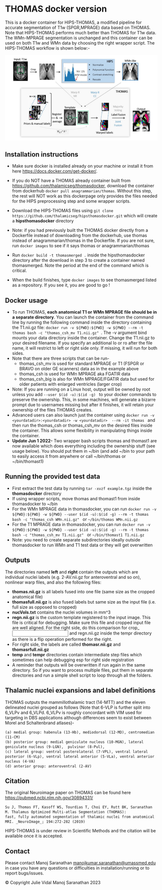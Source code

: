 # THOMAS docker version
This is a docker container for HIPS-THOMAS, a modified pipeline for accurate segmentation of T1w (SPGR,MPRAGE) data based on THOMAS. Note that HIPS-THOMAS performs much better than THOMAS for T1w data. The WMn-MPRAGE segmentation is unchanged and this container can be used on both T1w and WMn data by choosing the right wrapper script. The HIPS-THOMAS workflow is shown below:-

![HIPS-THOMAS workflow](https://github.com/thalamicseg/hipsthomasdocker/blob/main/hipsthomas.JPG)


## Installation instructions
- Make sure docker is installed already on your machine or install it from here https://docs.docker.com/get-docker/.  

- If you do NOT have a THOMAS already container built from https://github.com/thalamicseg/thomasdocker,  download the container from dockerhub ```docker pull anagrammarian/thomas```. Without this step, the rest will NOT work as this dockerpage only provides the files needed for the HIPS preprocessing step and some wrapper scripts.

- Download the HIPS-THOMAS files using ```git clone https://github.com/thalamicseg/hipsthomasdocker.git``` which will create a **hipsthomasdocker** directory

- Note: if you had previously built the THOMAS docker directly from a Dockerfile instead of downloading from the dockerhub, use thomas instead of anagrammarian/thomas in the Dockerfile. If you are not sure, run ``docker images`` to see if it says thomas or anagrammarian/thomas

- Run ```docker build -t thomasmerged .``` inside the hipsthomasdocker directory after the download in step 3 to create a container named thomasmerged. Note the period at the end of the command which is critical.

- When the build finishes, type ```docker images``` to see thomasmerged listed as a repository. If you see it, you are good to go !

  
## Docker usage
- To run THOMAS, **each anatomical T1 or WMn MPRAGE file should be in a separate directory**. You can launch the container from the command line by running the following command inside the directory containing the T1.nii.gz file:
 ```docker run -v ${PWD}:${PWD} -w ${PWD} --rm -t thomas bash -c "thomas_csh_mv T1.nii.gz" ```. The -v argument bind mounts your data directory inside the container. Change the T1.nii.gz to your desired filename. If you specify an additional lo or ro after the file name, it will restrict to left or right side only. If missing, it will run for both sides.
- Note that there are three scripts that can be run-
    - thomas_csh_mv is used for standard MPRAGE or T1 (FSPGR or BRAVO on older GE scanners) data as in the example above
    - thomas_csh is used for WMn MPRAGE aka FGATIR data
    - thomas_csh_big is also for WMn MPRAGE/FGATIR data but used for older patients with enlarged ventricles (larger crop)
- Note: If you are running on a Linux host, output will be owned by root unless you add ```--user $(id -u):$(id -g) ``` to your docker commands to preserve the ownership. This, in some machines, will generate a bizarre prompt due to usernames missing but after it finishes, it will retain your ownership of the files THOMAS creates.
- Advanced users can also launch just the container using ```docker run -v <yourdatadir>:<yourdatadir> -w <yourdatadir>  --rm -it thomas ``` and then run the thomas_csh or thomas_csh_mv on the desired files inside the container. This allows some flexibility in manipulating things inside the container.
- **Update Jun 1 2022-** Two wrapper bash scripts thomas and thomast1 are now available which does everything including the ownership stuff (see usage below). You should put them in ~/bin (and add ~/bin to your path to easily access it from anywhere or call ~/bin/thomas or ~/bin/thomast1)

## Running the provided test data 
-  First extract the test data by running ```tar -xvzf example.tgz``` inside the **thomasdocker** directory
-  If using wrapper scripts, move thomas and thomast1 from inside thomasdocker to ~/bin
-  For the WMn MPRAGE data in thomasdocker, you can run ```docker run -v ${PWD}:${PWD} -w ${PWD} --user $(id -u):$(id -g) --rm -t thomas bash -c "thomas_csh WMn.nii.gz" ```  or ```~/bin/thomas WMn.nii.gz``` 
-  For the T1 MPRAGE data in thomasdocker, you can run ```docker run -v ${PWD}:${PWD} -w ${PWD} --user $(id -u):$(id -g) --rm -t thomas bash -c "thomas_csh_mv T1.nii.gz" ``` or ```~/bin/thomast1 T1.nii.gz```
-  Note: you need to create separate subdirectories ideally outside thomasdocker to run WMn and T1 test data or they will get overwritten

## Outputs
The directories named **left** and **right** contain the outputs which are individual nuclei labels (e.g. 2-AV.nii.gz for anteroventral and so on), nonlinear warp files, and also the following files:
- **thomas.nii.gz** is all labels fused into one file (same size as the cropped anatomical file)
- **thomasfull.nii.gz** is also fused labels but same size as the input file (i.e. full size as opposed to cropped)
- **nucVols.txt** contains the nuclei volumes in mm^3 
- **regn.nii.gz** is the custom template registered to the input image. This file is critical for debugging. Make sure this file and cropped input file are well aligned. For the right side, do this comparison for crop_<input file> and regn.nii.gz inside the tempr directory as there is a flip operation performed for the right.
- For right side, the labels are called **thomasr.nii.gz** and **thomasrfull.nii.gz**
- **temp** and **tempr** directories contain intermediate step files which sometimes can help debugging esp for right side registration
- A reminder that outputs will be overwritten if run again in the same directory. So if you want to process multiple files, put them in separate directories and run a simple shell script to loop through all the folders. 

## Thalamic nuclei expansions and label definitions
THOMAS outputs the mammillothalamic tract (14-MTT) and the eleven delineated nuclei grouped as follows (Note that 6-VLP is further split into 6_VLPv and 6_VLPd. 6_VLPv is roughly concordant with VIM used for targeting in DBS applications although differences seem to exist between Morel and Schaltenbrand atlases)-

	(a) medial group: habenula (13-Hb), mediodorsal (12-MD), centromedian (11-CM) 
	(b) posterior group: medial geniculate nucleus (10-MGN), lateral geniculate nucleus (9-LGN),  pulvinar (8-Pul),
	(c) lateral group: ventral posterolateral (7-VPL), ventral lateral posterior (6-VLp), ventral lateral anterior (5-VLa), ventral anterior nucleus (4-VA)
	(d) anterior group: anteroventral (2-AV)


## Citation
The original Neuroimage paper on THOMAS can be found here https://pubmed.ncbi.nlm.nih.gov/30894331/

	Su J, Thomas FT, Kasoff WS, Tourdias T, Choi EY, Rutt BK, Saranathan M. Thalamus Optimized Multi-atlas Segmentation (THOMAS):
	fast, fully automated segmentation of thalamic nuclei from anatomical MRI. _NeuroImage_; 194:272-282 (2019)

HIPS-THOMAS is under review in Scientific Methods and the citation will be available once it is accepted.


## Contact
Please contact Manoj Saranathan manojkumar.saranathan@umassmed.edu in case you have any questions or difficulties in installation/running or to report bugs/issues. 

© Copyright Julie Vidal Manoj Saranathan 2023


